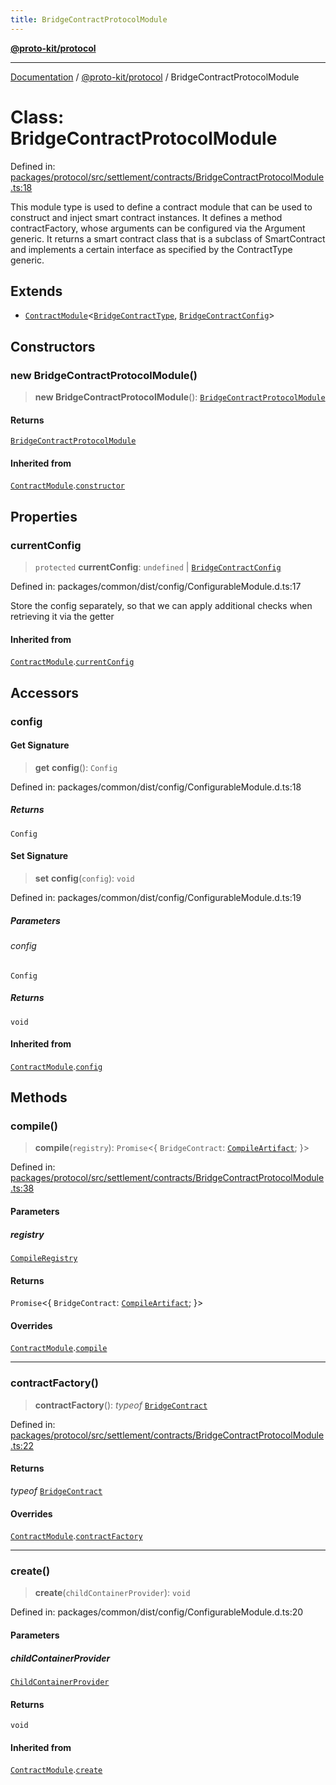 ```yaml
---
title: BridgeContractProtocolModule
---
```


[**@proto-kit/protocol**](../README.md)

***

[Documentation](../../../README.md) / [@proto-kit/protocol](../README.md) / BridgeContractProtocolModule

# Class: BridgeContractProtocolModule

Defined in: [packages/protocol/src/settlement/contracts/BridgeContractProtocolModule.ts:18](https://github.com/proto-kit/framework/blob/4d6b3b6da51b3edee0fbf25ce72c1f59ec61e891/packages/protocol/src/settlement/contracts/BridgeContractProtocolModule.ts#L18)

This module type is used to define a contract module that can be used to
construct and inject smart contract instances.
It defines a method contractFactory, whose arguments can be configured via
the Argument generic. It returns a smart contract class that is a subclass
of SmartContract and implements a certain interface as specified by the
ContractType generic.

## Extends

- [`ContractModule`](ContractModule.md)\<[`BridgeContractType`](../type-aliases/BridgeContractType.md), [`BridgeContractConfig`](../type-aliases/BridgeContractConfig.md)\>

## Constructors

### new BridgeContractProtocolModule()

> **new BridgeContractProtocolModule**(): [`BridgeContractProtocolModule`](BridgeContractProtocolModule.md)

#### Returns

[`BridgeContractProtocolModule`](BridgeContractProtocolModule.md)

#### Inherited from

[`ContractModule`](ContractModule.md).[`constructor`](ContractModule.md#constructors)

## Properties

### currentConfig

> `protected` **currentConfig**: `undefined` \| [`BridgeContractConfig`](../type-aliases/BridgeContractConfig.md)

Defined in: packages/common/dist/config/ConfigurableModule.d.ts:17

Store the config separately, so that we can apply additional
checks when retrieving it via the getter

#### Inherited from

[`ContractModule`](ContractModule.md).[`currentConfig`](ContractModule.md#currentconfig)

## Accessors

### config

#### Get Signature

> **get** **config**(): `Config`

Defined in: packages/common/dist/config/ConfigurableModule.d.ts:18

##### Returns

`Config`

#### Set Signature

> **set** **config**(`config`): `void`

Defined in: packages/common/dist/config/ConfigurableModule.d.ts:19

##### Parameters

###### config

`Config`

##### Returns

`void`

#### Inherited from

[`ContractModule`](ContractModule.md).[`config`](ContractModule.md#config)

## Methods

### compile()

> **compile**(`registry`): `Promise`\<\{ `BridgeContract`: [`CompileArtifact`](../../common/interfaces/CompileArtifact.md); \}\>

Defined in: [packages/protocol/src/settlement/contracts/BridgeContractProtocolModule.ts:38](https://github.com/proto-kit/framework/blob/4d6b3b6da51b3edee0fbf25ce72c1f59ec61e891/packages/protocol/src/settlement/contracts/BridgeContractProtocolModule.ts#L38)

#### Parameters

##### registry

[`CompileRegistry`](../../common/classes/CompileRegistry.md)

#### Returns

`Promise`\<\{ `BridgeContract`: [`CompileArtifact`](../../common/interfaces/CompileArtifact.md); \}\>

#### Overrides

[`ContractModule`](ContractModule.md).[`compile`](ContractModule.md#compile)

***

### contractFactory()

> **contractFactory**(): *typeof* [`BridgeContract`](BridgeContract.md)

Defined in: [packages/protocol/src/settlement/contracts/BridgeContractProtocolModule.ts:22](https://github.com/proto-kit/framework/blob/4d6b3b6da51b3edee0fbf25ce72c1f59ec61e891/packages/protocol/src/settlement/contracts/BridgeContractProtocolModule.ts#L22)

#### Returns

*typeof* [`BridgeContract`](BridgeContract.md)

#### Overrides

[`ContractModule`](ContractModule.md).[`contractFactory`](ContractModule.md#contractfactory)

***

### create()

> **create**(`childContainerProvider`): `void`

Defined in: packages/common/dist/config/ConfigurableModule.d.ts:20

#### Parameters

##### childContainerProvider

[`ChildContainerProvider`](../../common/interfaces/ChildContainerProvider.md)

#### Returns

`void`

#### Inherited from

[`ContractModule`](ContractModule.md).[`create`](ContractModule.md#create)
